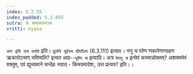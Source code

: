 ```yaml
---
index: 5.2.55
index_padded: 5.2.055
sutra: त्रेः सम्प्रसारणञ्च
vritti: nyasa

---
```

`अण इति तत्र वर्त्तते` इति। `ढूलोपे पूर्वस्य दीर्घोऽणः` (6.3.111) इत्यतः। ननु च परेण णकारेणाण्ग्रहण ऋकारोऽप्यण् भविष्यति? इत्यत आह--`पूर्वेण च` इत्यादि।
अत्र `त्रेस्तु च` इत्येवं कस्मान्नोक्तम्? अशक्यमेवं वक्तुम्, एवं ह्युच्यमाने सन्देहः स्यात् - किमयमादेशः, उत्त प्रत्यय? इति।।